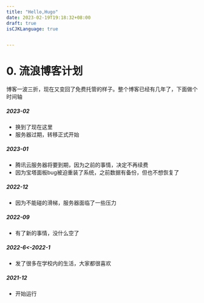 ```yaml
---
title: "Hello,Hugo"
date: 2023-02-19T19:18:32+08:00
draft: true
isCJKLanguage: true


---
```

# 0. 流浪博客计划
博客一波三折，现在又变回了免费托管的样子。整个博客已经有几年了，下面做个时间轴

##### 2023-02
 - 换到了现在这里
 - 服务器过期，转移正式开始
##### 2023-01
 - 腾讯云服务器将要到期，因为之前的事情，决定不再续费 
 - 因为宝塔面板bug被迫重装了系统，之前数据有备份，但也不想恢复了
##### 2022-12
 - 因为不能碰的滑梯，服务器面临了一些压力
##### 2022-09
 - 有了新的事情，没什么空了 
##### 2022-6<-2022-1
 - 发了很多在学校内的生活，大家都很喜欢 
##### 2021-12
 - 开始运行







